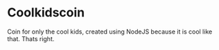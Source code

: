 # Coolkidscoin
Coin for only the cool kids, created using NodeJS because it is cool like that. Thats right.

